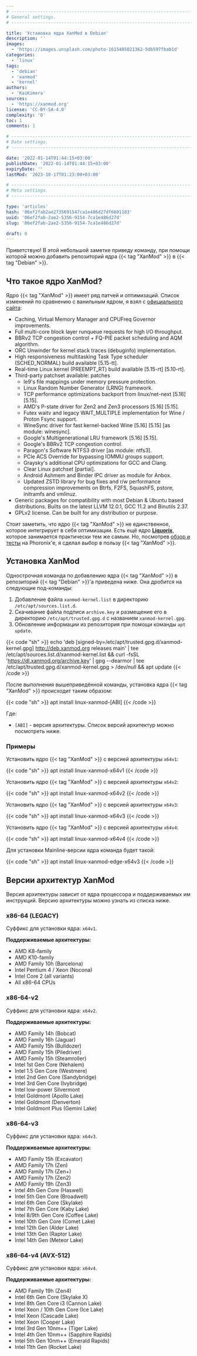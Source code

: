 ```yaml
---
# -------------------------------------------------------------------------------------------------------------------- #
# General settings.
# -------------------------------------------------------------------------------------------------------------------- #

title: 'Установка ядра XanMod в Debian'
description: ''
images:
  - 'https://images.unsplash.com/photo-1615485021362-5db597fbab1d'
categories:
  - 'linux'
tags:
  - 'debian'
  - 'xanmod'
  - 'kernel'
authors:
  - 'KaiKimera'
sources:
  - 'https://xanmod.org'
license: 'CC-BY-SA-4.0'
complexity: '0'
toc: 1
comments: 1

# -------------------------------------------------------------------------------------------------------------------- #
# Date settings.
# -------------------------------------------------------------------------------------------------------------------- #

date: '2022-01-14T01:44:15+03:00'
publishDate: '2022-01-14T01:44:15+03:00'
expiryDate: ''
lastMod: '2023-10-17T01:23:00+03:00'

# -------------------------------------------------------------------------------------------------------------------- #
# Meta settings.
# -------------------------------------------------------------------------------------------------------------------- #

type: 'articles'
hash: '06ef2fab2ae2735691547ca1e486d27df6601183'
uuid: '06ef2fab-2ae2-5356-9154-7ca1e486d27d'
slug: '06ef2fab-2ae2-5356-9154-7ca1e486d27d'

draft: 0
---
```


Приветствую! В этой небольшой заметке приведу команду, при помощи которой можно добавить репозиторий ядра {{< tag "XanMod" >}} в {{< tag "Debian" >}}.

<!--more-->

## Что такое ядро XanMod?

Ядро {{< tag "XanMod" >}} имеет ряд патчей и оптимизаций. Список изменений по сравнению с ванильным ядром, я взял с [официального сайта](https://xanmod.org):

- Caching, Virtual Memory Manager and CPUFreq Governor improvements.
- Full multi-core block layer runqueue requests for high I/O throughput.
- BBRv2 TCP congestion control + FQ-PIE packet scheduling and AQM algorithm.
- ORC Unwinder for kernel stack traces (debuginfo) implementation.
- High responsiveness multitasking Task Type scheduler (SCHED_NORMAL) build available [5.15-tt].
- Real-time Linux kernel (PREEMPT_RT) build available [5.15-rt] [5.10-rt].
- Third-party patchset available: patches
  - le9's file mappings under memory pressure protection.
  - Linux Random Number Generator (LRNG) framework.
  - TCP performance optimizations backport from linux/net-next [5.16] [5.15].
  - AMD's P-state driver for Zen2 and Zen3 processors [5.16] [5.15].
  - Futex waitv and legacy WAIT_MULTIPLE implementation for Wine / Proton Fsync support.
  - WineSync driver for fast kernel-backed Wine [5.16] [5.15] [as module: winesync].
  - Google's Multigenerational LRU framework [5.16] [5.15].
  - Google's BBRv2 TCP congestion control.
  - Paragon's Software NTFS3 driver [as module: ntfs3].
  - PCIe ACS Override for bypassing IOMMU groups support.
  - Graysky's additional CPU optimizations for GCC and Clang.
  - Clear Linux patchset [partial].
  - Android Ashmem and Binder IPC driver as module for Anbox.
  - Updated ZSTD library for bug fixes and r/w performance compression improvements on Btrfs, F2FS, SquashFS, pstore, initramfs and vmlinuz.
- Generic packages for compatibility with most Debian & Ubuntu based distributions. Builts on the latest LLVM 12.0.1, GCC 11.2 and Binutils 2.37.
- GPLv2 license. Can be built for any distribution or purpose.

Стоит заметить, что ядро {{< tag "XanMod" >}} не единственное, которое интегрирует в себя оптимизации. Есть ещё ядро [**Liquorix**](https://liquorix.net), которое занимается практически тем же самым. Но, посмотрев [обзор и тесты](https://www.phoronix.com/scan.php?page=article&item=ryzen5-xanmod-liquorix) на Phoronix'е, я сделал выбор в пользу {{< tag "XanMod" >}}.

## Установка XanMod

Однострочная команда по добавлению ядра {{< tag "XanMod" >}} в репозиторий {{< tag "Debian" >}}'а приведена ниже. Она дробится на следующие под-команды:

1. Добавление файла `xanmod-kernel.list` в директорию `/etc/apt/sources.list.d`.
2. Скачивание файла подписи `archive.key` и размещение его в директорию `/etc/apt/trusted.gpg.d` с названием `xanmod-kernel.gpg`.
3. Обновление информации из репозитория при помощи команды `apt update`.

{{< code "sh" >}}
echo 'deb [signed-by=/etc/apt/trusted.gpg.d/xanmod-kernel.gpg] http://deb.xanmod.org releases main' | tee /etc/apt/sources.list.d/xanmod-kernel.list && curl -fsSL 'https://dl.xanmod.org/archive.key' | gpg --dearmor | tee /etc/apt/trusted.gpg.d/xanmod-kernel.gpg > /dev/null && apt update
{{< /code >}}

После выполнения вышеприведённой команды, установка ядра {{< tag "XanMod" >}} происходит таким образом:

{{< code "sh" >}}
apt install linux-xanmod-[ABI]
{{< /code >}}

Где:

- `[ABI]` - версия архитектуры. Список версий архитектур можно посмотреть ниже.

### Примеры

Установить ядро {{< tag "XanMod" >}} с версией архитектуры `x64v1`:

{{< code "sh" >}}
apt install linux-xanmod-x64v1
{{< /code >}}

Установить ядро {{< tag "XanMod" >}} с версией архитектуры `x64v2`:

{{< code "sh" >}}
apt install linux-xanmod-x64v2
{{< /code >}}

Установить ядро {{< tag "XanMod" >}} с версией архитектуры `x64v3`:

{{< code "sh" >}}
apt install linux-xanmod-x64v3
{{< /code >}}

Установить ядро {{< tag "XanMod" >}} с версией архитектуры `x64v4`:

{{< code "sh" >}}
apt install linux-xanmod-x64v4
{{< /code >}}

Для установки Mainline-версии ядра команда будет такой:

{{< code "sh" >}}
apt install linux-xanmod-edge-x64v3
{{< /code >}}

## Версии архитектур XanMod

Версия архитектуры зависит от ядра процессора и поддерживаемых им инструкций. Версию архитектуры можно узнать из списка ниже.

### x86-64 (LEGACY)

Суффикс для установки ядра: `x64v1`.

**Поддерживаемые архитектуры:**

- AMD K8-family
- AMD K10-family
- AMD Family 10h (Barcelona)
- Intel Pentium 4 / Xeon (Nocona)
- Intel Core 2 (all variants)
- All x86-64 CPUs

### x86-64-v2

Суффикс для установки ядра: `x64v2`.

**Поддерживаемые архитектуры:**

- AMD Family 14h (Bobcat)
- AMD Family 16h (Jaguar)
- AMD Family 15h (Bulldozer)
- AMD Family 15h (Piledriver)
- AMD Family 15h (Steamroller)
- Intel 1st Gen Core (Nehalem)
- Intel 1.5 Gen Core (Westmere)
- Intel 2nd Gen Core (Sandybridge)
- Intel 3rd Gen Core (Ivybridge)
- Intel low-power Silvermont
- Intel Goldmont (Apollo Lake)
- Intel Goldmont (Denverton)
- Intel Goldmont Plus (Gemini Lake)

### x86-64-v3

Суффикс для установки ядра: `x64v3`.

**Поддерживаемые архитектуры:**

- AMD Family 15h (Excavator)
- AMD Family 17h (Zen)
- AMD Family 17h (Zen+)
- AMD Family 17h (Zen2)
- AMD Family 19h (Zen3)
- Intel 4th Gen Core (Haswell)
- Intel 5th Gen Core (Broadwell)
- Intel 6th Gen Core (Skylake)
- Intel 7th Gen Core (Kaby Lake)
- Intel 8/9th Gen Core (Coffee Lake)
- Intel 10th Gen Core (Comet Lake)
- Intel 12th Gen (Alder Lake)
- Intel 13th Gen (Raptor Lake)
- Intel 14th Gen (Meteor Lake)

### x86-64-v4 (AVX-512)

Суффикс для установки ядра: `x64v4`.

**Поддерживаемые архитектуры:**

- AMD Family 19h (Zen4)
- Intel 6th Gen Core (Skylake X)
- Intel 8th Gen Core i3 (Cannon Lake)
- Intel Xeon / 10th Gen Core (Ice Lake)
- Intel Xeon (Cascade Lake)
- Intel Xeon (Cooper Lake)
- Intel 3rd Gen 10nm++ (Tiger Lake)
- Intel 4th Gen 10nm++ (Sapphire Rapids)
- Intel 5th Gen 10nm++ (Emerald Rapids)
- Intel 11th Gen (Rocket Lake)
